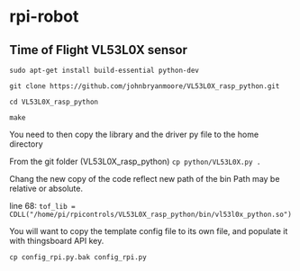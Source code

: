 # rpi-robot


## Time of Flight VL53L0X sensor
`sudo apt-get install build-essential python-dev`

`git clone https://github.com/johnbryanmoore/VL53L0X_rasp_python.git`

`cd VL53L0X_rasp_python`

`make`

You need to then copy the library and the driver py file to the home directory

From the git folder (VL53L0X_rasp_python)
`cp python/VL53L0X.py .`

Chang the new copy of the code reflect new path of the bin
Path may be relative or absolute.

line 68:
`tof_lib = CDLL("/home/pi/rpicontrols/VL53L0X_rasp_python/bin/vl53l0x_python.so")`

You will want to copy the template config file to its own file, and populate it with thingsboard API key.

`cp config_rpi.py.bak config_rpi.py`

